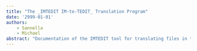 ```yaml
---
title: "The _IMTEDIT IM-to-TEDIT_ Translation Program"
date: '2999-01-01'
authors: 
    - Sannella
    - Michael
abstract: "Documentation of the IMTEDIT tool for translating files in the IM text formatting language of the Interlisp Reference Manual to TEdit format."
---
```


